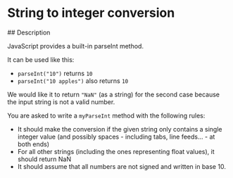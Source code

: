 # String to integer conversion

## Description

JavaScript provides a built-in parseInt method.

It can be used like this:

* `parseInt("10")` returns `10`
* `parseInt("10 apples")` also returns `10`

We would like it to return `"NaN"` (as a string) for the second case because the input string is not a valid number.

You are asked to write a `myParseInt` method with the following rules:

* It should make the conversion if the given string only contains a single integer value (and possibly spaces - including tabs, line feeds... - at both ends)
* For all other strings (including the ones representing float values), it should return NaN
* It should assume that all numbers are not signed and written in base 10.
